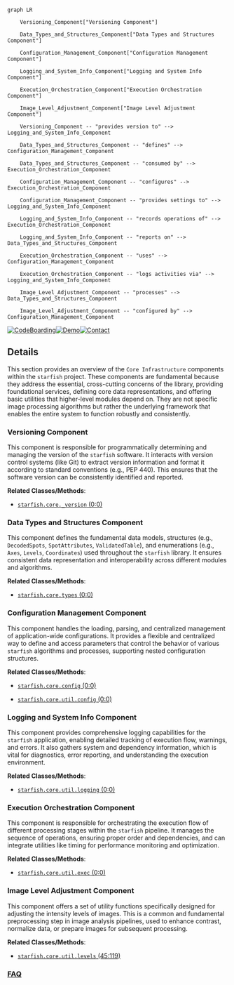 ```mermaid

graph LR

    Versioning_Component["Versioning Component"]

    Data_Types_and_Structures_Component["Data Types and Structures Component"]

    Configuration_Management_Component["Configuration Management Component"]

    Logging_and_System_Info_Component["Logging and System Info Component"]

    Execution_Orchestration_Component["Execution Orchestration Component"]

    Image_Level_Adjustment_Component["Image Level Adjustment Component"]

    Versioning_Component -- "provides version to" --> Logging_and_System_Info_Component

    Data_Types_and_Structures_Component -- "defines" --> Configuration_Management_Component

    Data_Types_and_Structures_Component -- "consumed by" --> Execution_Orchestration_Component

    Configuration_Management_Component -- "configures" --> Execution_Orchestration_Component

    Configuration_Management_Component -- "provides settings to" --> Logging_and_System_Info_Component

    Logging_and_System_Info_Component -- "records operations of" --> Execution_Orchestration_Component

    Logging_and_System_Info_Component -- "reports on" --> Data_Types_and_Structures_Component

    Execution_Orchestration_Component -- "uses" --> Configuration_Management_Component

    Execution_Orchestration_Component -- "logs activities via" --> Logging_and_System_Info_Component

    Image_Level_Adjustment_Component -- "processes" --> Data_Types_and_Structures_Component

    Image_Level_Adjustment_Component -- "configured by" --> Configuration_Management_Component

```



[![CodeBoarding](https://img.shields.io/badge/Generated%20by-CodeBoarding-9cf?style=flat-square)](https://github.com/CodeBoarding/GeneratedOnBoardings)[![Demo](https://img.shields.io/badge/Try%20our-Demo-blue?style=flat-square)](https://www.codeboarding.org/demo)[![Contact](https://img.shields.io/badge/Contact%20us%20-%20contact@codeboarding.org-lightgrey?style=flat-square)](mailto:contact@codeboarding.org)



## Details



This section provides an overview of the `Core Infrastructure` components within the `starfish` project. These components are fundamental because they address the essential, cross-cutting concerns of the library, providing foundational services, defining core data representations, and offering basic utilities that higher-level modules depend on. They are not specific image processing algorithms but rather the underlying framework that enables the entire system to function robustly and consistently.



### Versioning Component

This component is responsible for programmatically determining and managing the version of the `starfish` software. It interacts with version control systems (like Git) to extract version information and format it according to standard conventions (e.g., PEP 440). This ensures that the software version can be consistently identified and reported.





**Related Classes/Methods**:



- <a href="https://github.com/spacetx/starfish/starfish/core/_version.py#L0-L0" target="_blank" rel="noopener noreferrer">`starfish.core._version` (0:0)</a>





### Data Types and Structures Component

This component defines the fundamental data models, structures (e.g., `DecodedSpots`, `SpotAttributes`, `ValidatedTable`), and enumerations (e.g., `Axes`, `Levels`, `Coordinates`) used throughout the `starfish` library. It ensures consistent data representation and interoperability across different modules and algorithms.





**Related Classes/Methods**:



- <a href="https://github.com/spacetx/starfish/starfish/core/starfish.py#L0-L0" target="_blank" rel="noopener noreferrer">`starfish.core.types` (0:0)</a>





### Configuration Management Component

This component handles the loading, parsing, and centralized management of application-wide configurations. It provides a flexible and centralized way to define and access parameters that control the behavior of various `starfish` algorithms and processes, supporting nested configuration structures.





**Related Classes/Methods**:



- <a href="https://github.com/spacetx/starfish/starfish/core/starfish.py#L0-L0" target="_blank" rel="noopener noreferrer">`starfish.core.config` (0:0)</a>

- <a href="https://github.com/spacetx/starfish/starfish/core/util/config.py#L0-L0" target="_blank" rel="noopener noreferrer">`starfish.core.util.config` (0:0)</a>





### Logging and System Info Component

This component provides comprehensive logging capabilities for the `starfish` application, enabling detailed tracking of execution flow, warnings, and errors. It also gathers system and dependency information, which is vital for diagnostics, error reporting, and understanding the execution environment.





**Related Classes/Methods**:



- <a href="https://github.com/spacetx/starfish/starfish/core/util/logging.py#L0-L0" target="_blank" rel="noopener noreferrer">`starfish.core.util.logging` (0:0)</a>





### Execution Orchestration Component

This component is responsible for orchestrating the execution flow of different processing stages within the `starfish` pipeline. It manages the sequence of operations, ensuring proper order and dependencies, and can integrate utilities like timing for performance monitoring and optimization.





**Related Classes/Methods**:



- <a href="https://github.com/spacetx/starfish/starfish/core/util/exec.py#L0-L0" target="_blank" rel="noopener noreferrer">`starfish.core.util.exec` (0:0)</a>





### Image Level Adjustment Component

This component offers a set of utility functions specifically designed for adjusting the intensity levels of images. This is a common and fundamental preprocessing step in image analysis pipelines, used to enhance contrast, normalize data, or prepare images for subsequent processing.





**Related Classes/Methods**:



- <a href="https://github.com/spacetx/starfish/starfish/core/util/levels.py#L45-L119" target="_blank" rel="noopener noreferrer">`starfish.core.util.levels` (45:119)</a>









### [FAQ](https://github.com/CodeBoarding/GeneratedOnBoardings/tree/main?tab=readme-ov-file#faq)